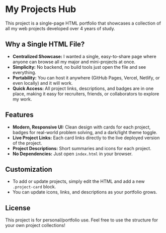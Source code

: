 # My Projects Hub

This project is a single-page HTML portfolio that showcases a collection of all my web projects developed over 4 years of study.

## Why a Single HTML File?
- **Centralized Showcase:** I wanted a single, easy-to-share page where anyone can browse all my major and mini-projects at once.
- **Simplicity:** No backend, no build tools just open the file and see everything.
- **Portability:** You can host it anywhere (GitHub Pages, Vercel, Netlify, or even locally) and it will work.
- **Quick Access:** All project links, descriptions, and badges are in one place, making it easy for recruiters, friends, or collaborators to explore my work.

## Features
- **Modern, Responsive UI:** Clean design with cards for each project, badges for real-world problem solving, and a dark/light theme toggle.
- **Live Project Links:** Each card links directly to the live deployed version of the project.
- **Project Descriptions:** Short summaries and icons for each project.
- **No Dependencies:** Just open `index.html` in your browser.

## Customization
- To add or update projects, simply edit the HTML and add a new `.project-card` block.
- You can update icons, links, and descriptions as your portfolio grows.

## License
This project is for personal/portfolio use. Feel free to use the structure for your own project collections!
